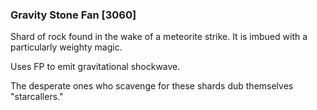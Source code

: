 ### Gravity Stone Fan [3060]

Shard of rock found in the wake of a meteorite strike. It is imbued with a particularly weighty magic.

Uses FP to emit gravitational shockwave.

The desperate ones who scavenge for these shards dub themselves "starcallers."